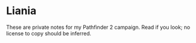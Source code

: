 # Liania
These are private notes for my Pathfinder 2 campaign. Read if you look; no license to copy should be inferred.
